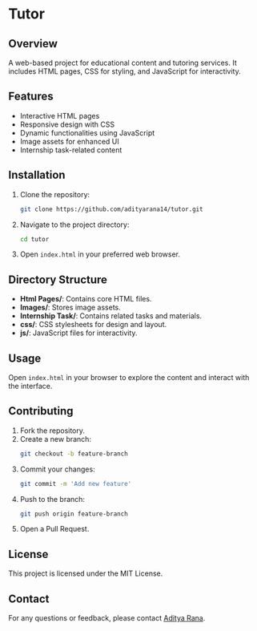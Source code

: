 # Tutor

## Overview
A web-based project for educational content and tutoring services. It includes HTML pages, CSS for styling, and JavaScript for interactivity.

## Features
- Interactive HTML pages
- Responsive design with CSS
- Dynamic functionalities using JavaScript
- Image assets for enhanced UI
- Internship task-related content

## Installation

1. Clone the repository:
   ```bash
   git clone https://github.com/adityarana14/tutor.git
   ```
2. Navigate to the project directory:
   ```bash
   cd tutor
   ```
3. Open `index.html` in your preferred web browser.

## Directory Structure
- **Html Pages/**: Contains core HTML files.
- **Images/**: Stores image assets.
- **Internship Task/**: Contains related tasks and materials.
- **css/**: CSS stylesheets for design and layout.
- **js/**: JavaScript files for interactivity.

## Usage
Open `index.html` in your browser to explore the content and interact with the interface.

## Contributing
1. Fork the repository.
2. Create a new branch:
   ```bash
   git checkout -b feature-branch
   ```
3. Commit your changes:
   ```bash
   git commit -m 'Add new feature'
   ```
4. Push to the branch:
   ```bash
   git push origin feature-branch
   ```
5. Open a Pull Request.

## License
This project is licensed under the MIT License.

## Contact
For any questions or feedback, please contact [Aditya Rana](mailto:adityarana.us14@gmail.com).

